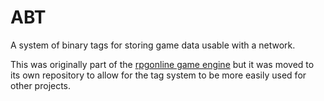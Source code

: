 # ABT
A system of binary tags for storing game data usable with a network.

This was originally part of the [rpgonline game engine](https://github.com/Tomaso2468/rpgonline) but it was moved to its own repository to allow for the tag system to be more easily
used for other projects.
